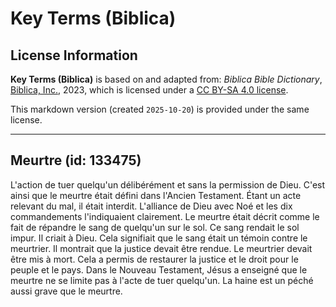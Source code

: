 # Key Terms (Biblica)

## License Information

**Key Terms (Biblica)** is based on and adapted from: _Biblica Bible Dictionary_, [Biblica, Inc.](https://www.biblica.com/), 2023, which is licensed under a [CC BY-SA 4.0 license](https://creativecommons.org/licenses/by-sa/4.0/legalcode.en).

This markdown version (created `2025-10-20`) is provided under the same license.



--------------------------------

## Meurtre (id: 133475)

L'action de tuer quelqu'un délibérément et sans la permission de Dieu. C'est ainsi que le meurtre était défini dans l'Ancien Testament. Étant un acte relevant du mal, il était interdit. L'alliance de Dieu avec Noé et les dix commandements l'indiquaient clairement. Le meurtre était décrit comme le fait de répandre le sang de quelqu'un sur le sol. Ce sang rendait le sol impur. Il criait à Dieu. Cela signifiait que le sang était un témoin contre le meurtrier. Il montrait que la justice devait être rendue. Le meurtrier devait être mis à mort. Cela a permis de restaurer la justice et le droit pour le peuple et le pays. Dans le Nouveau Testament, Jésus a enseigné que le meurtre ne se limite pas à l'acte de tuer quelqu'un. La haine est un péché aussi grave que le meurtre.


